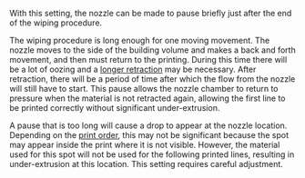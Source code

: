 With this setting, the nozzle can be made to pause briefly just after the end of the wiping procedure.

The wiping procedure is long enough for one moving movement. The nozzle moves to the side of the building volume and makes a back and forth movement, and then must return to the printing. During this time there will be a lot of oozing and a [longer retraction](wipe_retraction_amount.md) may be necessary. After retraction, there will be a period of time after which the flow from the nozzle will still have to start. This pause allows the nozzle chamber to return to pressure when the material is not retracted again, allowing the first line to be printed correctly without significant under-extrusion.

A pause that is too long will cause a drop to appear at the nozzle location. Depending on the [print order](../infill/infill_before_walls.md), this may not be significant because the spot may appear inside the print where it is not visible. However, the material used for this spot will not be used for the following printed lines, resulting in under-extrusion at this location. This setting requires careful adjustment.
